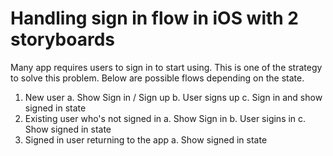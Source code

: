 # Handling sign in flow in iOS with 2 storyboards

Many app requires users to sign in to start using. This is one of the strategy to solve this problem. 
Below are possible flows depending on the state.

1. New user
    a. Show Sign in / Sign up 
    b. User signs up
    c. Sign in and show signed in state
2. Existing user who's not signed in
    a. Show Sign in
    b. User sigins in
    c. Show signed in state
3. Signed in user returning to the app
    a. Show signed in state
    
